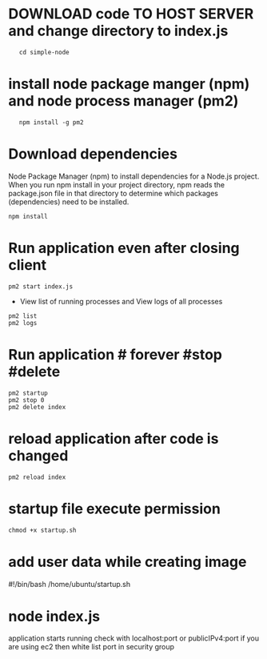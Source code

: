 # DOWNLOAD code TO HOST SERVER and change directory to index.js
 ```git clone https://github.com/vickydevo/simple-node.git
    cd simple-node
```
# install node package manger (npm) and node process manager (pm2)
```sudo apt install npm -y
   npm install -g pm2
```
# Download dependencies
 Node Package Manager (npm) to install dependencies for a Node.js project. 
When you run npm install in your project directory, npm reads the package.json file in that directory
to determine which packages (dependencies) need to be installed.
```
npm install
```
# Run application even after closing client
```
pm2 start index.js
```
 - View list of running processes  and View logs of all processes
```
pm2 list         
pm2 logs        
```
# Run application  # forever #stop #delete
```
pm2 startup  
pm2 stop 0
pm2 delete index
```
# reload application after code is changed
```
pm2 reload index
```
# startup file execute permission
```
chmod +x startup.sh
```
# add user data while creating image
#!/bin/bash
/home/ubuntu/startup.sh
# node index.js
application starts running check with localhost:port or publicIPv4:port
if you are using ec2 then white list port in security group
